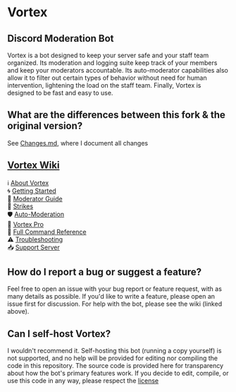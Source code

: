 # Vortex

## Discord Moderation Bot
Vortex is a bot designed to keep your server safe and your staff team organized. Its moderation and logging suite keep track of your members and keep your moderators accountable. Its auto-moderator capabilities also allow it to filter out certain types of behavior without need for human intervention, lightening the load on the staff team. Finally, Vortex is designed to be fast and easy to use.

## What are the differences between this fork & the original version?
See [Changes.md](https://github.com/MichailiK/Vortex/blob/master/Changes.md), 
where I document all changes

## [Vortex Wiki](https://github.com/jagrosh/Vortex/wiki)
ℹ [About Vortex](https://github.com/jagrosh/Vortex/wiki/About-Vortex)  
🌀 [Getting Started](https://github.com/jagrosh/Vortex/wiki/Getting-Started)  
🔨 [Moderator Guide](https://github.com/jagrosh/Vortex/wiki/Moderator-Guide)  
🚩 [Strikes](https://github.com/jagrosh/Vortex/wiki/Strikes)  
🛡 [Auto-Moderation](https://github.com/jagrosh/Vortex/wiki/Auto-Moderation)  
🌟 [Vortex Pro](https://github.com/jagrosh/Vortex/wiki/Vortex-Pro)  
📜 [Full Command Reference](https://github.com/jagrosh/Vortex/wiki/Commands)  
⚠ [Troubleshooting](https://github.com/jagrosh/Vortex/wiki/Troubleshooting)  
📥 [Support Server](https://discord.gg/0p9LSGoRLu6Pet0k)


## How do I report a bug or suggest a feature?
Feel free to open an issue with your bug report or feature request, with as many details as possible. If you'd like to write a feature, please open an issue first for discussion. For help with the bot, please see the wiki (linked above).


## Can I self-host Vortex?
I wouldn't recommend it. Self-hosting this bot (running a copy yourself) is not supported, and no help will be provided for editing nor compiling the code in this repository. The source code is provided here for transparency about how the bot's primary features work. If you decide to edit, compile, or use this code in any way, please respect the [license](https://github.com/jagrosh/Vortex/blob/master/LICENSE)
